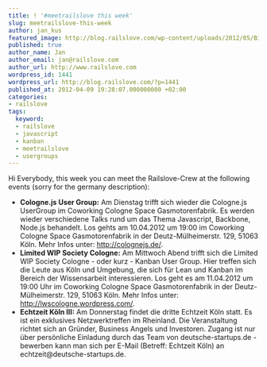 ```yaml
---
title: ! '#meetrailslove this week'
slug: meetrailslove-this-week
author: jan_kus
featured_image: http://blog.railslove.com/wp-content/uploads/2012/05/Bildschirmfoto-2012-05-21-um-13.04.43.png
published: true
author_name: Jan
author_email: jan@railslove.com
author_url: http://www.railslove.com
wordpress_id: 1441
wordpress_url: http://blog.railslove.com/?p=1441
published_at: 2012-04-09 19:28:07.000000000 +02:00
categories:
- railslove
tags:
  keyword:
  - railslove
  - javascript
  - kanban
  - meetrailslove
  - usergroups
---
```

Hi Everybody,
this week you can meet the Railslove-Crew at the following events (sorry for the germany description):

<ul>
<li><strong>Cologne.js User Group:</strong> Am Dienstag trifft sich wieder die Cologne.js UserGroup im Coworking Cologne Space Gasmotorenfabrik. Es werden wieder verschiedene Talks rund um das Thema Javascript, Backbone, Node.js behandelt. Los gehts am 10.04.2012 um 19:00 im Coworking Cologne Space Gasmotorenfabrik in der Deutz-Mülheimerstr. 129, 51063 Köln. Mehr Infos unter: <a href="http://colognejs.de/">http://colognejs.de/</a>.</li>
<li><strong>Limited WIP Society Cologne:</strong> Am Mittwoch Abend trifft sich die Limited WIP Society Cologne - oder kurz - Kanban User Group. Hier treffen sich die Leute aus Köln und Umgebung, die sich für Lean und Kanban im Bereich der Wissensarbeit interessieren. Los geht es am 11.04.2012 um 19:00 Uhr  im Coworking Cologne Space Gasmotorenfabrik in der Deutz-Mülheimerstr. 129, 51063 Köln. Mehr Infos unter: <a href="http://lwscologne.wordpress.com/">http://lwscologne.wordpress.com/</a>.</li>		
<li><strong>Echtzeit Köln III:</strong> Am Donnerstag findet die dritte Echtzeit Köln statt. Es ist ein exklusives Netzwerktreffen im Rheinland. Die Veranstaltung richtet sich an Gründer, Business Angels und Investoren. Zugang ist nur über persönliche Einladung durch das Team von deutsche-startups.de - bewerben kann man sich per E-Mail (Betreff: Echtzeit Köln) an echtzeit@deutsche-startups.de.</li>		
